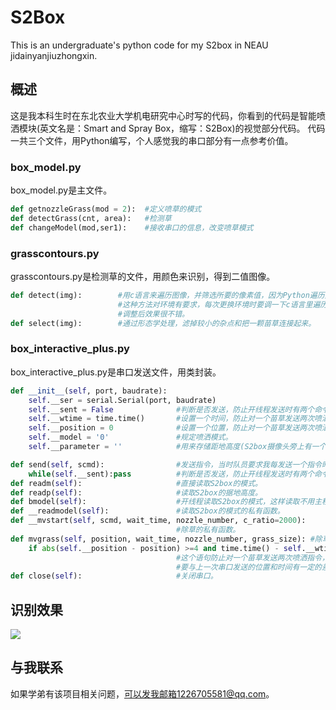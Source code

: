 # S2Box
This is an undergraduate's python code for my S2box in NEAU jidainyanjiuzhongxin.
## 概述
这是我本科生时在东北农业大学机电研究中心时写的代码，你看到的代码是智能喷洒模块(英文名是：Smart and Spray Box，缩写：S2Box)的视觉部分代码。
代码一共三个文件，用Python编写，个人感觉我的串口部分有一点参考价值。
### box_model.py
box_model.py是主文件。
``` python
def getnozzleGrass(mod = 2):  #定义喷草的模式
def detectGrass(cnt, area):   #检测草
def changeModel(mod,ser1):    #接收串口的信息，改变喷草模式
```
### grasscontours.py
grasscontours.py是检测草的文件，用颜色来识别，得到二值图像。
``` python
def detect(img):        #用c语言来遍历图像，并筛选所要的像素值，因为Python遍历太慢。
                        #这种方法对环境有要求，每次更换环境时要调一下c语言里遍历的代码，
                        #调整后效果很不错。
def select(img):        #通过形态学处理，滤掉较小的杂点和把一颗苗草连接起来。
```
### box_interactive_plus.py
box_interactive_plus.py是串口发送文件，用类封装。
``` python
def __init__(self, port, baudrate):
    self.__ser = serial.Serial(port, baudrate)
    self.__sent = False              #判断是否发送，防止开线程发送时有两个命令同时发送导致发送命令混在一起。
    self.__wtime = time.time()       #设置一个时间，防止对一个苗草发送两次喷洒指令，后面还会说。
    self.__position = 0              #设置一个位置，防止对一个苗草发送两次喷洒指令，后面还会说。
    self.__model = '0'               #规定喷洒模式。
    self.__parameter = ''            #用来存储距地高度(S2box摄像头旁上有一个超声波模块，用来测据地高)。
```
```python
def send(self, scmd):                #发送指令，当时队员要求我每发送一个指令时发送一个'\r\n'表示发送完毕。
    while(self.__sent):pass          #判断是否发送，防止开线程发送时有两个命令同时发送导致发送命令混在一起。
def readm(self):                     #直接读取S2box的模式。
def readp(self):                     #读取S2box的据地高度。
def bmodel(self):                    #开线程读取S2box的模式，这样读取不用主程序花时间等反馈。
def __readmodel(self):               #读取S2box的模式的私有函数。
def __mvstart(self, scmd, wait_time, nozzle_number, c_ratio=2000):
                                     #除草的私有函数。
def mvgrass(self, position, wait_time, nozzle_number, grass_size): #除草函数
    if abs(self.__position - position) >=4 and time.time() - self.__wtime >=0.3:
                                     #这个语句防止对一个苗草发送两次喷洒指令，原理是：给串口发送的苗或草的位置和时间
                                     #要与上一次串口发送的位置和时间有一定的差值。
def close(self):                     #关闭串口。
```
## 识别效果
![](doc/detection.gif)
## 与我联系
如果学弟有该项目相关问题，可以发我邮箱1226705581@qq.com。
